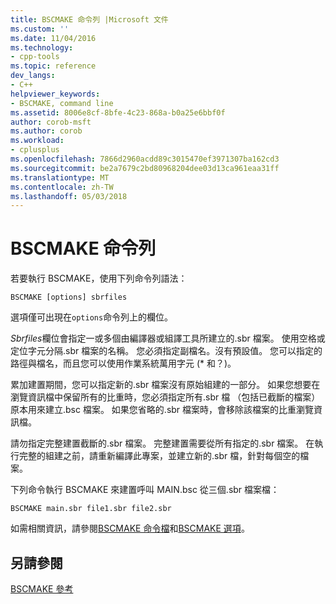 ```yaml
---
title: BSCMAKE 命令列 |Microsoft 文件
ms.custom: ''
ms.date: 11/04/2016
ms.technology:
- cpp-tools
ms.topic: reference
dev_langs:
- C++
helpviewer_keywords:
- BSCMAKE, command line
ms.assetid: 8006e8cf-8bfe-4c23-868a-b0a25e6bbf0f
author: corob-msft
ms.author: corob
ms.workload:
- cplusplus
ms.openlocfilehash: 7866d2960acdd89c3015470ef3971307ba162cd3
ms.sourcegitcommit: be2a7679c2bd80968204dee03d13ca961eaa31ff
ms.translationtype: MT
ms.contentlocale: zh-TW
ms.lasthandoff: 05/03/2018
---
```

# <a name="bscmake-command-line"></a>BSCMAKE 命令列
若要執行 BSCMAKE，使用下列命令列語法：  
  
```  
BSCMAKE [options] sbrfiles  
```  
  
 選項僅可出現在`options`命令列上的欄位。  
  
 *Sbrfiles*欄位會指定一或多個由編譯器或組譯工具所建立的.sbr 檔案。 使用空格或定位字元分隔.sbr 檔案的名稱。 您必須指定副檔名。沒有預設值。 您可以指定的路徑與檔名，而且您可以使用作業系統萬用字元 (* 和？)。  
  
 累加建置期間，您可以指定新的.sbr 檔案沒有原始組建的一部分。 如果您想要在瀏覽資訊檔中保留所有的比重時，您必須指定所有.sbr 檔 （包括已截斷的檔案） 原本用來建立.bsc 檔案。 如果您省略的.sbr 檔案時，會移除該檔案的比重瀏覽資訊檔。  
  
 請勿指定完整建置截斷的.sbr 檔案。 完整建置需要從所有指定的.sbr 檔案。 在執行完整的組建之前，請重新編譯此專案，並建立新的.sbr 檔，針對每個空的檔案。  
  
 下列命令執行 BSCMAKE 來建置呼叫 MAIN.bsc 從三個.sbr 檔案檔：  
  
```  
BSCMAKE main.sbr file1.sbr file2.sbr  
```  
  
 如需相關資訊，請參閱[BSCMAKE 命令檔](../../build/reference/bscmake-command-file-response-file.md)和[BSCMAKE 選項](../../build/reference/bscmake-options.md)。  
  
## <a name="see-also"></a>另請參閱  
 [BSCMAKE 參考](../../build/reference/bscmake-reference.md)
